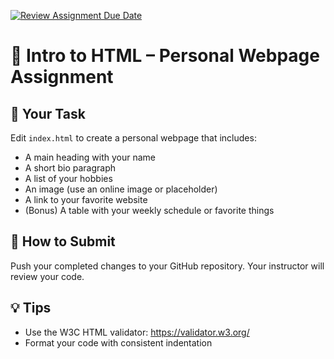 [![Review Assignment Due Date](https://classroom.github.com/assets/deadline-readme-button-22041afd0340ce965d47ae6ef1cefeee28c7c493a6346c4f15d667ab976d596c.svg)](https://classroom.github.com/a/oHd5HSnJ)
# 🧪 Intro to HTML – Personal Webpage Assignment

## 🚀 Your Task
Edit `index.html` to create a personal webpage that includes:

- A main heading with your name
- A short bio paragraph
- A list of your hobbies
- An image (use an online image or placeholder)
- A link to your favorite website
- (Bonus) A table with your weekly schedule or favorite things

## 🧰 How to Submit
Push your completed changes to your GitHub repository. Your instructor will review your code.

## 💡 Tips
- Use the W3C HTML validator: https://validator.w3.org/
- Format your code with consistent indentation
